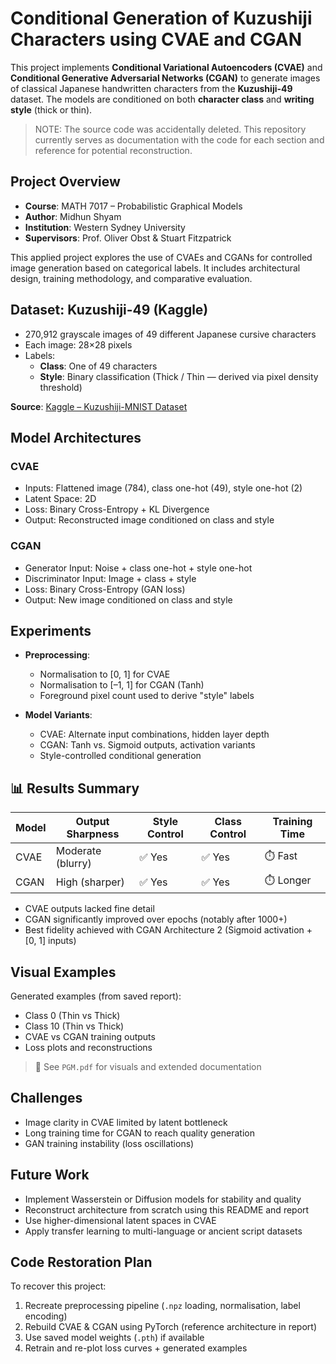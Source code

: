 # Conditional Generation of Kuzushiji Characters using CVAE and CGAN

This project implements **Conditional Variational Autoencoders (CVAE)** and **Conditional Generative Adversarial Networks (CGAN)** to generate images of classical Japanese handwritten characters from the **Kuzushiji-49** dataset. The models are conditioned on both **character class** and **writing style** (thick or thin).

> NOTE: The source code was accidentally deleted. This repository currently serves as documentation with the code for each section and reference for potential reconstruction.

## Project Overview

- **Course**: MATH 7017 – Probabilistic Graphical Models  
- **Author**: Midhun Shyam  
- **Institution**: Western Sydney University  
- **Supervisors**: Prof. Oliver Obst & Stuart Fitzpatrick

This applied project explores the use of CVAEs and CGANs for controlled image generation based on categorical labels. It includes architectural design, training methodology, and comparative evaluation.


## Dataset: Kuzushiji-49 (Kaggle)

- 270,912 grayscale images of 49 different Japanese cursive characters  
- Each image: 28×28 pixels  
- Labels:
  - **Class**: One of 49 characters
  - **Style**: Binary classification (Thick / Thin — derived via pixel density threshold)

**Source**: [Kaggle – Kuzushiji-MNIST Dataset]([https://www.kaggle.com/datasets/rois-codh/kuzushiji](https://www.kaggle.com/datasets/anokas/kuzushiji))



##  Model Architectures

### CVAE

- Inputs: Flattened image (784), class one-hot (49), style one-hot (2)
- Latent Space: 2D
- Loss: Binary Cross-Entropy + KL Divergence
- Output: Reconstructed image conditioned on class and style

### CGAN

- Generator Input: Noise + class one-hot + style one-hot  
- Discriminator Input: Image + class + style  
- Loss: Binary Cross-Entropy (GAN loss)  
- Output: New image conditioned on class and style



## Experiments

- **Preprocessing**:
  - Normalisation to [0, 1] for CVAE
  - Normalisation to [–1, 1] for CGAN (Tanh)
  - Foreground pixel count used to derive "style" labels

- **Model Variants**:
  - CVAE: Alternate input combinations, hidden layer depth
  - CGAN: Tanh vs. Sigmoid outputs, activation variants
  - Style-controlled conditional generation

## 📊 Results Summary

| Model | Output Sharpness | Style Control | Class Control | Training Time |
|-------|------------------|---------------|----------------|----------------|
| CVAE  | Moderate (blurry) | ✅ Yes        | ✅ Yes         | ⏱️ Fast        |
| CGAN  | High (sharper)   | ✅ Yes        | ✅ Yes         | ⏱️ Longer      |

- CVAE outputs lacked fine detail
- CGAN significantly improved over epochs (notably after 1000+)
- Best fidelity achieved with CGAN Architecture 2 (Sigmoid activation + [0, 1] inputs)


## Visual Examples

Generated examples (from saved report):

- Class 0 (Thin vs Thick)
- Class 10 (Thin vs Thick)
- CVAE vs CGAN training outputs
- Loss plots and reconstructions

> 📄 See `PGM.pdf` for visuals and extended documentation


## Challenges

- Image clarity in CVAE limited by latent bottleneck  
- Long training time for CGAN to reach quality generation  
- GAN training instability (loss oscillations)  


## Future Work

- Implement Wasserstein or Diffusion models for stability and quality  
- Reconstruct architecture from scratch using this README and report  
- Use higher-dimensional latent spaces in CVAE  
- Apply transfer learning to multi-language or ancient script datasets  


## Code Restoration Plan

To recover this project:

1. Recreate preprocessing pipeline (`.npz` loading, normalisation, label encoding)
2. Rebuild CVAE & CGAN using PyTorch (reference architecture in report)
3. Use saved model weights (`.pth`) if available
4. Retrain and re-plot loss curves + generated examples
